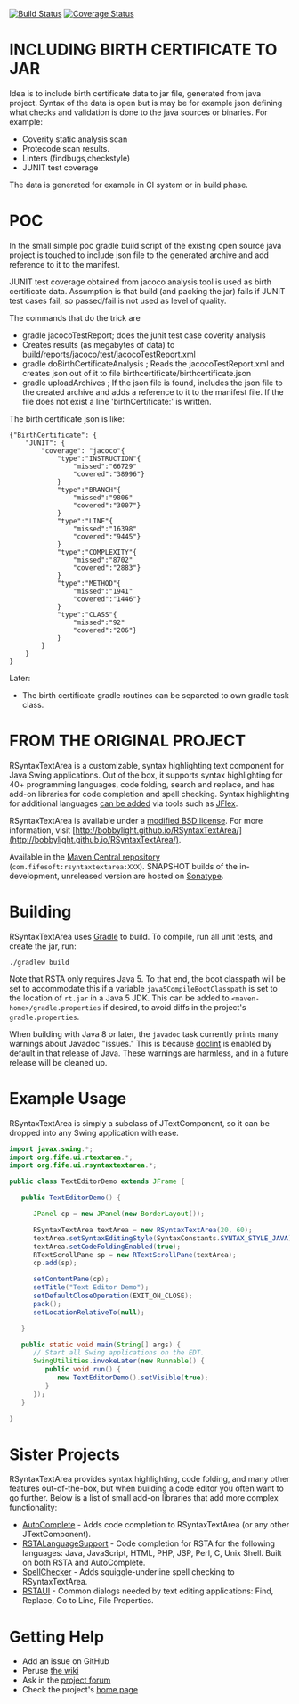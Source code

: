 [![Build Status](https://travis-ci.org/bobbylight/RSyntaxTextArea.svg?branch=master)](https://travis-ci.org/bobbylight/RSyntaxTextArea)
[![Coverage Status](https://coveralls.io/repos/bobbylight/RSyntaxTextArea/badge.svg)](https://coveralls.io/r/bobbylight/RSyntaxTextArea)

# INCLUDING BIRTH CERTIFICATE TO JAR
Idea is to include birth certificate data to jar file, generated from java project.
Syntax of the data is open but is may be for example json defining what checks and
validation is done to the java sources or binaries. For example:
 * Coverity static analysis scan
 * Protecode scan results.
 * Linters (findbugs,checkstyle)
 * JUNIT test coverage
 
The data is generated for example in CI system or in build phase.

# POC
In the small simple poc gradle build script of the existing open source java project
is touched to include json file to the generated archive and add reference to it 
to the manifest.

JUNIT test coverage obtained from jacoco analysis tool is used as birth certificate data.
Assumption is that build (and packing the jar) fails if JUNIT test cases fail, 
so passed/fail is not used as level of quality.

The commands that do the trick are
 * gradle jacocoTestReport; does the junit test case coverity analysis
  * Creates results (as megabytes of data) to build/reports/jacoco/test/jacocoTestReport.xml 
 * gradle doBirthCertificateAnalysis ; Reads the jacocoTestReport.xml and creates json out of it to file birthcertificate/birthcertificate.json 
 * gradle uploadArchives ; If the json file is found, includes the json file to the created archive and adds a reference to it to the manifest file. If the file does not exist a line 'birthCertificate:' is written.

The birth certificate json is like:
```
{"BirthCertificate": {
	"JUNIT": {
		"coverage": "jacoco"{
			"type":"INSTRUCTION"{
				"missed":"66729"
				"covered":"38996"}
			}
			"type":"BRANCH"{
				"missed":"9806"
				"covered":"3007"}
			}
			"type":"LINE"{
				"missed":"16398"
				"covered":"9445"}
			}
			"type":"COMPLEXITY"{
				"missed":"8702"
				"covered":"2883"}
			}
			"type":"METHOD"{
				"missed":"1941"
				"covered":"1446"}
			}
			"type":"CLASS"{
				"missed":"92"
				"covered":"206"}
			}
		}
	}
} 
```  
Later:
 * The birth certificate gradle routines can be separeted to own gradle task class. 

# FROM THE ORIGINAL PROJECT
RSyntaxTextArea is a customizable, syntax highlighting text component for Java Swing applications.  Out of
the box, it supports syntax highlighting for 40+ programming languages, code folding, search and replace,
and has add-on libraries for code completion and spell checking.  Syntax highlighting for additional languages
[can be added](https://github.com/bobbylight/RSyntaxTextArea/wiki) via tools such as [JFlex](http://jflex.de).

RSyntaxTextArea is available under a [modified BSD license](https://github.com/bobbylight/RSyntaxTextArea/blob/master/src/main/dist/RSyntaxTextArea.License.txt).
For more information, visit [http://bobbylight.github.io/RSyntaxTextArea/](http://bobbylight.github.io/RSyntaxTextArea/).

Available in the [Maven Central repository](http://search.maven.org/#search%7Cga%7C1%7Crsyntaxtextarea%20jar) (`com.fifesoft:rsyntaxtextarea:XXX`).
SNAPSHOT builds of the in-development, unreleased version are hosted on [Sonatype](https://oss.sonatype.org/content/repositories/snapshots/com/fifesoft/rsyntaxtextarea/).

# Building

RSyntaxTextArea uses [Gradle](http://gradle.org/) to build.  To compile, run
all unit tests, and create the jar, run:

    ./gradlew build

Note that RSTA only requires Java 5.  To that end, the boot classpath will be set to accommodate
this if a variable `java5CompileBootClasspath` is set to the location of `rt.jar` in a Java 5 JDK.
This can be added to `<maven-home>/gradle.properties` if desired, to avoid diffs in the project's
`gradle.properties`.

When building with Java 8 or later, the `javadoc` task currently prints many warnings about Javadoc
"issues."  This is because
[doclint](http://blog.joda.org/2014/02/turning-off-doclint-in-jdk-8-javadoc.html)
is enabled by default in that release of Java.  These warnings are harmless, and in a future
release will be cleaned up.

# Example Usage

RSyntaxTextArea is simply a subclass of JTextComponent, so it can be dropped into any Swing application with ease.

```java
import javax.swing.*;
import org.fife.ui.rtextarea.*;
import org.fife.ui.rsyntaxtextarea.*;

public class TextEditorDemo extends JFrame {

   public TextEditorDemo() {

      JPanel cp = new JPanel(new BorderLayout());

      RSyntaxTextArea textArea = new RSyntaxTextArea(20, 60);
      textArea.setSyntaxEditingStyle(SyntaxConstants.SYNTAX_STYLE_JAVA);
      textArea.setCodeFoldingEnabled(true);
      RTextScrollPane sp = new RTextScrollPane(textArea);
      cp.add(sp);

      setContentPane(cp);
      setTitle("Text Editor Demo");
      setDefaultCloseOperation(EXIT_ON_CLOSE);
      pack();
      setLocationRelativeTo(null);

   }

   public static void main(String[] args) {
      // Start all Swing applications on the EDT.
      SwingUtilities.invokeLater(new Runnable() {
         public void run() {
            new TextEditorDemo().setVisible(true);
         }
      });
   }

}
```
# Sister Projects

RSyntaxTextArea provides syntax highlighting, code folding, and many other features out-of-the-box, but when building a code editor you often want to go further.  Below is a list of small add-on libraries that add more complex functionality:

* [AutoComplete](https://github.com/bobbylight/AutoComplete) - Adds code completion to RSyntaxTextArea (or any other JTextComponent).
* [RSTALanguageSupport](https://github.com/bobbylight/RSTALanguageSupport) - Code completion for RSTA for the following languages: Java, JavaScript, HTML, PHP, JSP, Perl, C, Unix Shell.  Built on both RSTA and AutoComplete.
* [SpellChecker](https://github.com/bobbylight/SpellChecker) - Adds squiggle-underline spell checking to RSyntaxTextArea.
* [RSTAUI](https://github.com/bobbylight/RSTAUI) - Common dialogs needed by text editing applications: Find, Replace, Go to Line, File Properties.

# Getting Help

* Add an issue on GitHub
* Peruse [the wiki](https://github.com/bobbylight/RSyntaxTextArea/wiki)
* Ask in the [project forum](http://fifesoft.com/forum/)
* Check the project's [home page](http://bobbylight.github.io/RSyntaxTextArea/)

